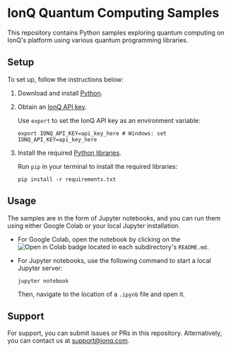 # IonQ Quantum Computing Samples

This repository contains Python samples exploring quantum computing on IonQ's platform using various quantum programming libraries.

## Setup

To set up, follow the instructions below:

1. Download and install [Python](https://www.python.org/downloads/).

2. Obtain an [IonQ API key](https://cloud.ionq.com/settings/keys).

    Use `export` to set the IonQ API key as an environment variable:

    ```shell
    export IONQ_API_KEY=api_key_here # Windows: set IONQ_API_KEY=api_key_here
    ```

3. Install the required [Python libraries](requirements.txt).

    Run `pip` in your terminal to install the required libraries:

    ```shell
    pip install -r requirements.txt
    ```

## Usage

The samples are in the form of Jupyter notebooks, and you can run them using either Google Colab or your local Jupyter installation.

- For Google Colab, open the notebook by clicking on the ![Open in Colab](https://colab.research.google.com/assets/colab-badge.svg) badge located in each subdirectory's `README.md`.

- For Jupyter notebooks, use the following command to start a local Jupyter server:

    ```shell
    jupyter notebook
    ```

    Then, navigate to the location of a `.ipynb` file and open it.

## Support

For support, you can submit issues or PRs in this repository. Alternatively, you can contact us at [support@ionq.com](mailto:support@ionq.com?subject=SDK%20help).
